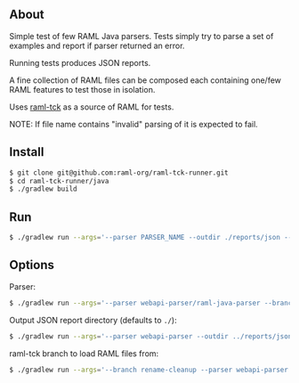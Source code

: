 ## About

Simple test of few RAML Java parsers. Tests simply try to parse a set of examples and report if parser returned an error.

Running tests produces JSON reports.

A fine collection of RAML files can be composed each containing one/few RAML features to test those in isolation.

Uses [raml-tck](https://github.com/raml-org/raml-tck/tree/master/tests/raml-1.0) as a source of RAML for tests.

NOTE: If file name contains "invalid" parsing of it is expected to fail.

## Install

```sh
$ git clone git@github.com:raml-org/raml-tck-runner.git
$ cd raml-tck-runner/java
$ ./gradlew build
```

## Run

```sh
$ ./gradlew run --args='--parser PARSER_NAME --outdir ./reports/json --branch rename-cleanup'
```

## Options

Parser:
```sh
$ ./gradlew run --args='--parser webapi-parser/raml-java-parser --branch rename-cleanup'
```

Output JSON report directory (defaults to `./`):
```sh
$ ./gradlew run --args='--parser webapi-parser --outdir ../reports/json --branch rename-cleanup'
```

raml-tck branch to load RAML files from:
```sh
$ ./gradlew run --args='--branch rename-cleanup --parser webapi-parser'
```
